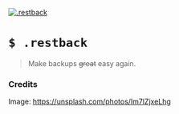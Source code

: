 <!-- psych -->


[![.restback](https://i.imgur.com/N5sjZig.png)](#)

# `$ .restback`
> Make backups ~~great~~ easy again.


### Credits
Image: https://unsplash.com/photos/Im7lZjxeLhg

